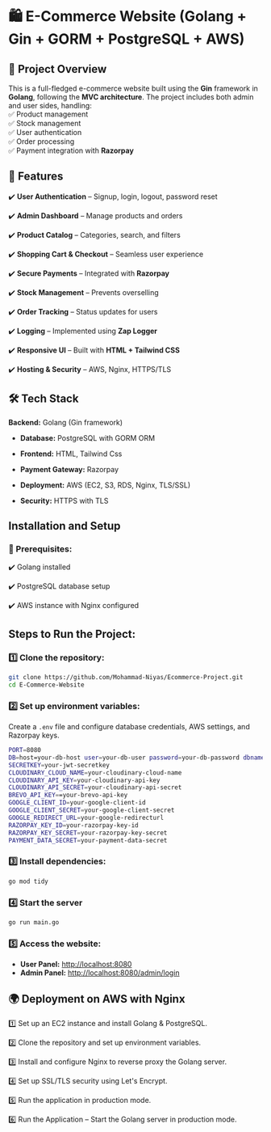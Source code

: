 # 🛍️ E-Commerce Website (Golang + Gin + GORM + PostgreSQL + AWS)

## 📌 Project Overview

This is a full-fledged e-commerce website built using the **Gin** framework in **Golang**, following the **MVC architecture**. The project includes both admin and user sides, handling:  
✅ Product management  
✅ Stock management  
✅ User authentication  
✅ Order processing  
✅ Payment integration with **Razorpay** 

## 🚀 Features

✔️ **User Authentication** – Signup, login, logout, password reset 

✔️ **Admin Dashboard** – Manage products and orders  

✔️ **Product Catalog** – Categories, search, and filters  

✔️ **Shopping Cart & Checkout** – Seamless user experience  

✔️ **Secure Payments** – Integrated with **Razorpay**  

✔️ **Stock Management** – Prevents overselling  

✔️ **Order Tracking** – Status updates for users 

✔️ **Logging** – Implemented using **Zap Logger** 

✔️ **Responsive UI** – Built with **HTML + Tailwind CSS**    

✔️ **Hosting & Security** – AWS, Nginx, HTTPS/TLS

## 🛠️ Tech Stack

**Backend:** Golang (Gin framework)

- **Database:** PostgreSQL with GORM ORM

- **Frontend:** HTML, Tailwind Css

- **Payment Gateway:** Razorpay

- **Deployment:** AWS (EC2, S3, RDS, Nginx, TLS/SSL)

- **Security:** HTTPS with TLS

## Installation and Setup

### 📌 Prerequisites:

✔️ Golang installed

✔️ PostgreSQL database setup

✔️ AWS instance with Nginx configured

## Steps to Run the Project:

### 1️⃣ Clone the repository:

```sh
git clone https://github.com/Mohammad-Niyas/Ecommerce-Project.git
cd E-Commerce-Website
```

### 2️⃣ Set up environment variables:

Create a `.env` file and configure database credentials, AWS settings, and Razorpay keys.

```sh
PORT=8080
DB=host=your-db-host user=your-db-user password=your-db-password dbname=your-db-name port=your-db-port
SECRETKEY=your-jwt-secretkey
CLOUDINARY_CLOUD_NAME=your-cloudinary-cloud-name
CLOUDINARY_API_KEY=your-cloudinary-api-key
CLOUDINARY_API_SECRET=your-cloudinary-api-secret
BREVO_API_KEY==your-brevo-api-key
GOOGLE_CLIENT_ID=your-google-client-id
GOOGLE_CLIENT_SECRET=your-google-client-secret
GOOGLE_REDIRECT_URL=your-google-redirecturl
RAZORPAY_KEY_ID=your-razorpay-key-id
RAZORPAY_KEY_SECRET=your-razorpay-key-secret
PAYMENT_DATA_SECRET=your-payment-data-secret
```

### 3️⃣ Install dependencies:

```sh
go mod tidy
```

### 4️⃣ Start the server

```sh
go run main.go
```

### 5️⃣ Access the website:

- **User Panel:** [http://localhost:8080](http://localhost:8080)  
- **Admin Panel:** [http://localhost:8080/admin/login](http://localhost:8080/admin/login)

## 🌍 Deployment on AWS with Nginx

1️⃣ Set up an EC2 instance and install Golang & PostgreSQL.

2️⃣ Clone the repository and set up environment variables.

3️⃣ Install and configure Nginx to reverse proxy the Golang server.

4️⃣ Set up SSL/TLS security using Let's Encrypt.

5️⃣ Run the application in production mode.

6️⃣ Run the Application – Start the Golang server in production mode.